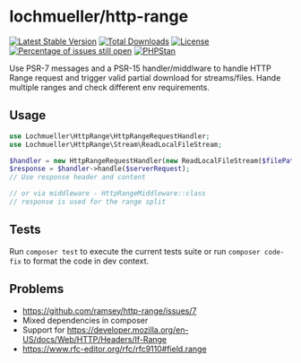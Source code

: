 # lochmueller/http-range

[![Latest Stable Version](https://poser.pugx.org/lochmueller/http-range/v/stable)](https://packagist.org/packages/lochmueller/http-range)
[![Total Downloads](https://poser.pugx.org/lochmueller/http-range/downloads)](https://packagist.org/packages/lochmueller/http-range)
[![License](https://poser.pugx.org/lochmueller/http-range/license)](https://packagist.org/packages/lochmueller/http-range)
[![Percentage of issues still open](https://isitmaintained.com/badge/open/lochmueller/http-range.svg)](https://isitmaintained.com/project/lochmueller/http-range "Percentage of issues still open")
[![PHPStan](https://img.shields.io/badge/PHPStan-level%205-brightgreen.svg?style=flat)](https://github.com/lochmueller/http-range/actions)

Use PSR-7 messages and a PSR-15 handler/middlware to handle HTTP Range request and trigger valid partial download for streams/files. Hande multiple ranges and check different env requirements.

## Usage

```php
use Lochmueller\HttpRange\HttpRangeRequestHandler;
use Lochmueller\HttpRange\Stream\ReadLocalFileStream;

$handler = new HttpRangeRequestHandler(new ReadLocalFileStream($filePath));
$response = $handler->handle($serverRequest);
// Use response header and content

// or via middleware - HttpRangeMiddleware::class
// response is used for the range split
```

## Tests

Run `composer test` to execute the current tests suite or run `composer code-fix` to format the code in dev context.

## Problems

- https://github.com/ramsey/http-range/issues/7
- Mixed dependencies in composer
- Support for https://developer.mozilla.org/en-US/docs/Web/HTTP/Headers/If-Range
- https://www.rfc-editor.org/rfc/rfc9110#field.range
